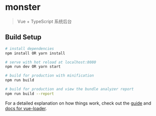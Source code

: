 # monster

>  Vue + TypeScript 系统后台

## Build Setup

``` bash
# install dependencies
npm install OR yarn install

# serve with hot reload at localhost:8080
npm run dev OR yarn start

# build for production with minification
npm run build

# build for production and view the bundle analyzer report
npm run build --report
```

For a detailed explanation on how things work, check out the [guide](http://vuejs-templates.github.io/webpack/) and [docs for vue-loader](http://vuejs.github.io/vue-loader).
